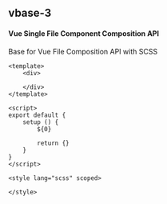 ## vbase-3
#### Vue Single File Component Composition API
Base for Vue File Composition API with SCSS
```
<template>
	<div>

	</div>
</template>

<script>
export default {
	setup () {
		${0}

		return {}
	}
}
</script>

<style lang="scss" scoped>

</style>
```